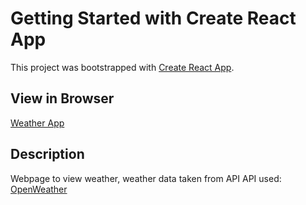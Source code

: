 # Getting Started with Create React App

This project was bootstrapped with [Create React App](https://github.com/facebook/create-react-app).

## View in Browser

[Weather App](https://kn0wn-un.github.io/weatherapp/)

## Description

Webpage to view weather, weather data taken from API
API used:
[OpenWeather](https://openweathermap.org/)
